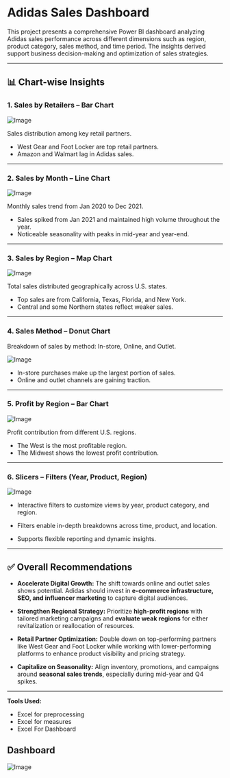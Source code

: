 # Adidas Sales Dashboard

This project presents a comprehensive Power BI dashboard analyzing Adidas sales performance across different dimensions such as region, product category, sales method, and time period. The insights derived support business decision-making and optimization of sales strategies.

---

## 📊 Chart-wise Insights

### 1. Sales by Retailers – Bar Chart

![Image](https://github.com/user-attachments/assets/d5778b99-9a7d-46a9-9812-f8ecf2afc01d)

   Sales distribution among key retail partners.

* West Gear and Foot Locker are top retail partners.
* Amazon and Walmart lag in Adidas sales.

---

### 2. Sales by Month – Line Chart

![Image](https://github.com/user-attachments/assets/8e796e09-7efb-44e3-9b7a-4358b5a65e81)

 Monthly sales trend from Jan 2020 to Dec 2021.


* Sales spiked from Jan 2021 and maintained high volume throughout the year.
* Noticeable seasonality with peaks in mid-year and year-end.

---

### 3. Sales by Region – Map Chart

![Image](https://github.com/user-attachments/assets/c59f71a8-170b-4e58-a820-950847bbc59c)

 Total sales distributed geographically across U.S. states.

* Top sales are from California, Texas, Florida, and New York.
* Central and some Northern states reflect weaker sales.

---

### 4. Sales Method – Donut Chart



 Breakdown of sales by method: In-store, Online, and Outlet.

![Image](https://github.com/user-attachments/assets/dff68043-bf33-4c55-9299-f8ceb34963bc)

* In-store purchases make up the largest portion of sales.
* Online and outlet channels are gaining traction.

---

### 5. Profit by Region – Bar Chart

![Image](https://github.com/user-attachments/assets/837328e9-9770-4d74-b75a-6bf26db9f8f8)

 Profit contribution from different U.S. regions.

* The West is the most profitable region.
* The Midwest shows the lowest profit contribution.

---

### 6. Slicers – Filters (Year, Product, Region)

![Image](https://github.com/user-attachments/assets/4062bc7a-506c-4122-9b93-fae3b37bbd79)

* Interactive filters to customize views by year, product category, and region.

* Filters enable in-depth breakdowns across time, product, and location.
* Supports flexible reporting and dynamic insights.

---

## ✅ Overall Recommendations

* **Accelerate Digital Growth:** The shift towards online and outlet sales shows potential. Adidas should invest in **e-commerce infrastructure, SEO, and influencer marketing** to capture digital audiences.

* **Strengthen Regional Strategy:** Prioritize **high-profit regions** with tailored marketing campaigns and **evaluate weak regions** for either revitalization or reallocation of resources.

* **Retail Partner Optimization:** Double down on top-performing partners like West Gear and Foot Locker while working with lower-performing platforms to enhance product visibility and pricing strategy.

* **Capitalize on Seasonality:** Align inventory, promotions, and campaigns around **seasonal sales trends**, especially during mid-year and Q4 spikes.

---

**Tools Used:**

* Excel for preprocessing
* Excel for measures
* Excel For Dashboard

## Dashboard

![Image](https://github.com/user-attachments/assets/c77d39df-b1fb-4491-83f1-30412f82cac5)

